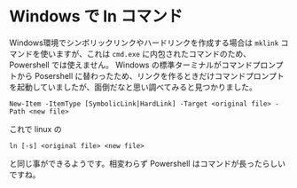 # Windows で ln コマンド

Windows環境でシンボリックリンクやハードリンクを作成する場合は `mklink` コマンドを使いますが、これは `cmd.exe` に内包されたコマンドのため、 Powershell では使えません。 Windows の標準ターミナルがコマンドプロンプトから Posershell に替わったため、リンクを作るときだけコマンドプロンプトを起動していましたが、面倒だなと思い調べてみると見つかりました。

    New-Item -ItemType [SymbolicLink|HardLink] -Target <original file> -Path <new file>

これで linux の

    ln [-s] <original file> <new file>

と同じ事ができるようです。相変わらず Powershell はコマンドが長ったらしいですね。
